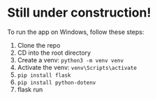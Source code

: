 # Still under construction!

To run the app on Windows, follow these steps:

1) Clone the repo
2) CD into the root directory
3) Create a venv: `python3 -m venv venv`
4) Activate the venv: `venv\Scripts\activate`
5) `pip install flask`
6) `pip install python-dotenv`
7) flask run

